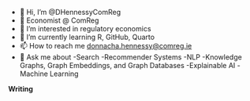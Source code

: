 - 👋 Hi, I’m @DHennessyComReg
- 🔨 Economist @ ComReg
- 👀 I’m interested in regulatory economics 
- 🌱 I’m currently learning R, GitHub, Quarto
- 📫 How to reach me donnacha.hennessy@comreg.ie
- 💬 Ask me about
  -Search
  -Recommender Systems
  -NLP
  -Knowledge Graphs, Graph Embeddings, and Graph Databases
  -Explainable AI
  -Machine Learning

**Writing**

<!---
DHennessyComReg/DHennessyComReg is a ✨ special ✨ repository because its `README.md` (this file) appears on your GitHub profile.
You can click the Preview link to take a look at your changes.
--->
